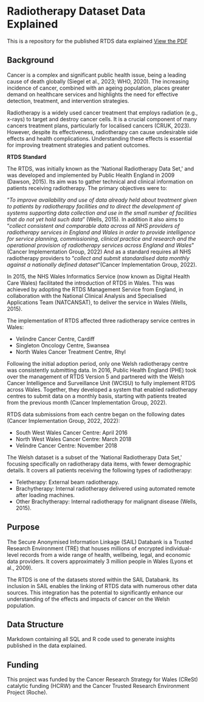 # Radiotherapy Dataset Data Explained
This is a repository for the published RTDS data explained [View the PDF](./Docs/Data_Explained_RTDS.pdf)

## Background 
Cancer is a complex and significant public health issue, being a leading cause of death globally (Siegel et al., 2023; WHO, 2020). The increasing incidence of cancer, combined with an ageing population, places greater demand on healthcare services and highlights the need for effective detection, treatment, and intervention strategies.

Radiotherapy is a widely used cancer treatment that employs radiation (e.g., x-rays) to target and destroy cancer cells. It is a crucial component of many cancers treatment plans, particularly for localised cancers (CRUK, 2023). However, despite its effectiveness, radiotherapy can cause undesirable side effects and health complications. Understanding these effects is essential for improving treatment strategies and patient outcomes.

**RTDS Standard**

The RTDS, was initially known as the 'National Radiotherapy Data Set,' and was developed and implemented by Public Health England in 2009 (Dawson, 2015). Its aim was to gather technical and clinical information on patients receiving radiotherapy. The primary objectives were to:

“*To improve availability and use of data already held about treatment given to patients by radiotherapy facilities and to direct the development of systems supporting data collection and use in the small number of facilities that do not yet hold such data*” (Wells, 2015). In addition it also aims to “*collect consistent and comparable data across all NHS providers of radiotherapy services in England and Wales in order to provide intelligence for service planning, commissioning, clinical practice and research and the operational provision of radiotherapy services across England and Wales*” (Cancer Implementation Group, 2022) And as a standard requires all NHS radiotherapy providers to “*collect and submit standardised data monthly against a nationally defined dataset*”(Cancer Implementation Group, 2022).

In 2015, the NHS Wales Informatics Service (now known as Digital Health Care Wales) facilitated the introduction of RTDS in Wales. This was achieved by adopting the RTDS Management Service from England, in collaboration with the National Clinical Analysis and Specialised Applications Team (NATCANSAT), to deliver the service in Wales (Wells, 2015).

The implementation of RTDS affected three radiotherapy service centres in Wales:

- Velindre Cancer Centre, Cardiff
- Singleton Oncology Centre, Swansea
- North Wales Cancer Treatment Centre, Rhyl

Following the initial adoption period, only one Welsh radiotherapy centre was consistently submitting data. In 2016, Public Health England (PHE) took over the management of RTDS Version 5 and partnered with the Welsh Cancer Intelligence and Surveillance Unit (WCISU) to fully implement RTDS across Wales. Together, they developed a system that enabled radiotherapy centres to submit data on a monthly basis, starting with patients treated from the previous month (Cancer Implementation Group, 2022).

RTDS data submissions from each centre began on the following dates (Cancer Implementation Group, 2022, 2022):

- South West Wales Cancer Centre: April 2016
- North West Wales Cancer Centre: March 2018
- Velindre Cancer Centre: November 2018

The Welsh dataset is a subset of the 'National Radiotherapy Data Set,' focusing specifically on radiotherapy data items, with fewer demographic details. It covers all patients receiving the following types of radiotherapy:

- Teletherapy: External beam radiotherapy.
- Brachytherapy: Internal radiotherapy delivered using automated remote after loading machines.
- Other Brachytherapy: Internal radiotherapy for malignant disease (Wells, 2015).

## Purpose
The Secure Anonymised Information Linkage (SAIL) Databank is a Trusted Research Environment (TRE) that houses millions of encrypted individual-level records from a wide range of health, wellbeing, legal, and economic data providers. It covers approximately 3 million people in Wales (Lyons et al., 2009).

The RTDS is one of the datasets stored within the SAIL Databank. Its inclusion in SAIL enables the linking of RTDS data with numerous other data sources. This integration has the potential to significantly enhance our understanding of the effects and impacts of cancer on the Welsh population.

## Data Structure
Markdown containing all SQL and R code used to generate insights published in the data explained.

## Funding
This project was funded by the Cancer Research Strategy for Wales (CReSt) catalytic funding (HCRW) and the Cancer Trusted Research Environment Project (Roche).
